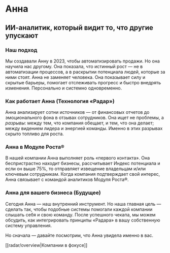 # Анна
## ИИ-аналитик, который видит то, что другие упускают

### Наш подход

Мы создавали Анну в 2023, чтобы автоматизировать продажи. Но она научила нас другому. Она показала, что истинный рост — не в автоматизации процессов, а в раскрытии потенциала людей, которые за ними стоят. Анна не заменяет человека. Она показывает силу и скрытые барьеры, помогает отслеживать прогресс и быстро внедрять изменения. Персонально и системно одновременно.
### Как работает Анна (Технология «Радар»)

Анна анализирует сотни источников — от финансовых отчетов до эмоционального фона в отзывах сотрудников. Она ищет не проблемы, а _разрывы_: между тем, что компания обещает, и тем, что она делает; между видением лидера и энергией команды. Именно в этих разрывах скрыто топливо для роста.
### Анна в Модуле Роста®

В нашей компании Анна выполняет роль «первого контакта». Она беспристрастно находит бизнесы, рассчитывает Индекс потенциала и если он выше 75%, то отправляет извещение владельцам и/или ключевым сотрудникам. Когда компания подтверждает свой интерес, Анна связывает с командой аналитиков Модуля Роста®.
### Анна для вашего бизнеса (Будущее)

Сегодня Анна — наш внутренний инструмент. Но наша главная цель — сделать так, чтобы подобные системы помогали каждой компании слышать себя и свою команду. После успешного чекапа, мы можем обсудить, как интегрировать принципы «Радара» в вашу собственную систему управления.

Но сначала — давайте посмотрим, что Анна увидела именно в вас.

[[radar/overview|Компании в фокусе]]
